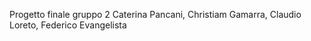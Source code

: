 Progetto finale gruppo 2
Caterina Pancani, Christiam Gamarra, Claudio Loreto, Federico Evangelista


